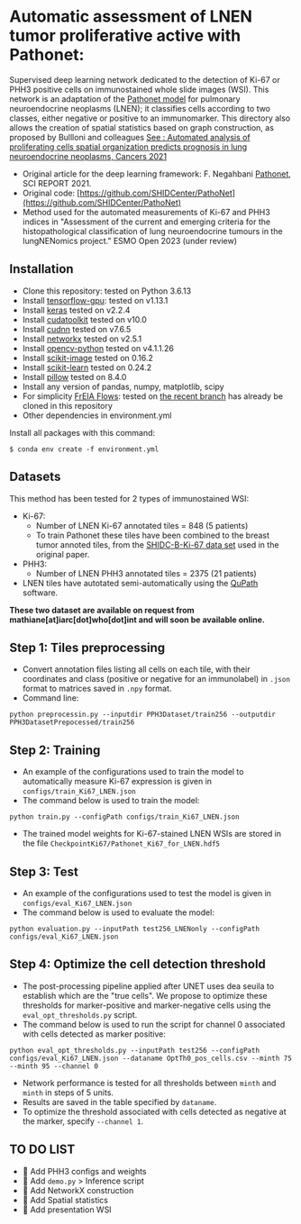 # Automatic assessment of LNEN tumor proliferative active with Pathonet:
Supervised deep learning network dedicated to the detection of Ki-67 or PHH3 positive cells on immunostained whole slide images (WSI). This network is an adaptation of the [Pathonet model](https://www.nature.com/articles/s41598-021-86912-w) for pulmonary neuroendocrine neoplasms (LNEN); it classifies cells according to two classes, either negative or positive to an immunomarker. This directory also allows the creation of spatial statistics based on graph construction, as proposed by Bullloni and colleagues [See : Automated analysis of proliferating cells spatial organization predicts prognosis in lung neuroendocrine neoplasms, Cancers 2021](https://www.mdpi.com/2072-6694/13/19/4875)

- Original article for the deep learning framework: F. Negahbani [Pathonet](https://www.nature.com/articles/s41598-021-86912-w), SCI REPORT 2021.
- Original code: [https://github.com/SHIDCenter/PathoNet](https://github.com/SHIDCenter/PathoNet)
- Method used for the automated measurements of Ki-67 and PHH3 indices in "Assessment of the current and emerging criteria for the histopathological classification of lung neuroendocrine tumours in the lungNENomics project." ESMO Open 2023 (under review)

## Installation
- Clone this repository: tested on Python 3.6.13
- Install [tensorflow-gpu](https://www.tensorflow.org/?hl=fr): tested on v1.13.1
- Install [keras](https://keras.io/) tested on v2.2.4
- Install [cudatoolkit](https://developer.nvidia.com/cuda-toolkit) tested on v10.0
- Install [cudnn](https://developer.nvidia.com/cudnn) tested on v7.6.5
- Install [networkx](https://networkx.org/) tested on v2.5.1
- Install [opencv-python](https://docs.opencv.org/3.4/d6/d00/tutorial_py_root.html) tested on v4.1.1.26
- Install [scikit-image](https://scikit-image.org/) tested on 0.16.2
- Install [scikit-learn](https://scikit-learn.org/stable/) tested on 0.24.2
- Install [pillow](https://pillow.readthedocs.io/en/stable/)  tested on 8.4.0
- Install any version of pandas, numpy, matplotlib, scipy
- For simplicity [FrEIA Flows](https://github.com/VLL-HD/FrEIA): tested on [the recent branch](https://github.com/VLL-HD/FrEIA/tree/4e0c6ab42b26ec6e41b1ee2abb1a8b6562752b00) has already be cloned in this repository
- Other dependencies in environment.yml

Install all packages with this command:
```
$ conda env create -f environment.yml
```

## Datasets
This method has been tested for 2 types of immunostained WSI:
+ Ki-67:
    + Number of LNEN Ki-67 annotated tiles = 848 (5 patients)
    + To train Pathonet these tiles have been combined to the breast tumor annoted tiles, from the [SHIDC-B-Ki-67 data set](https://shiraz-hidc.com/service/ki-67-dataset/) used in the original paper.
+ PHH3:
    + Number of LNEN PHH3 annotated tiles = 2375 (21 patients)
+ LNEN tiles have autotated semi-automatically using the [QuPath](https://qupath.github.io/) software.

**These two dataset are available on request from mathiane[at]iarc[dot]who[dot]int and will soon be available online.**

## Step 1: Tiles preprocessing 
- Convert annotation files listing all cells on each tile, with their coordinates and class (positive or negative for an immunolabel) in `.json` format to matrices saved in `.npy` format.
- Command line:
```
python preprocessin.py --inputdir PPH3Dataset/train256 --outputdir PPH3DatasetPrepocessed/train256
```

## Step 2: Training
- An example of the configurations used to train the model to automatically measure Ki-67 expression is given in `configs/train_Ki67_LNEN.json`
- The command below is used to train the model:
```
python train.py --configPath configs/train_Ki67_LNEN.json
```
- The trained model weights for Ki-67-stained LNEN WSIs are stored in the file `CheckpointKi67/Pathonet_Ki67_for_LNEN.hdf5`

## Step 3: Test
- An example of the configurations used to test the model is given in `configs/eval_Ki67_LNEN.json`
- The command below is used to evaluate the model:
```
python evaluation.py --inputPath test256_LNENonly --configPath configs/eval_Ki67_LNEN.json 
```

## Step 4: Optimize the cell detection threshold
- The post-processing pipeline applied after UNET uses dea seuila to establish which are the "true cells". We propose to optimize these thresholds for marker-positive and marker-negative cells using the `eval_opt_thresholds.py` script.
- The command below is used to run the script for channel 0 associated with cells detected as marker positive:
```
python eval_opt_thresholds.py --inputPath test256 --configPath configs/eval_Ki67_LNEN.json --dataname OptTh0_pos_cells.csv --minth 75 --minth 95 --channel 0
```
- Network performance is tested for all thresholds between `minth` and `minth` in steps of 5 units.
- Results are saved in the table specified by `dataname`.
- To optimize the threshold associated with cells detected as negative at the marker, specify `--channel 1`.



## TO DO LIST

+ :construction: Add PHH3 configs and weights
+ :construction: Add `demo.py` > Inference script
+ :construction: Add NetworkX construction
+ :construction: Add Spatial statistics
+ :construction: Add presentation WSI